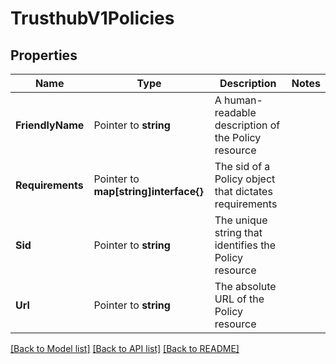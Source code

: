 # TrusthubV1Policies

## Properties

Name | Type | Description | Notes
------------ | ------------- | ------------- | -------------
**FriendlyName** | Pointer to **string** | A human-readable description of the Policy resource |
**Requirements** | Pointer to **map[string]interface{}** | The sid of a Policy object that dictates requirements |
**Sid** | Pointer to **string** | The unique string that identifies the Policy resource |
**Url** | Pointer to **string** | The absolute URL of the Policy resource |

[[Back to Model list]](../README.md#documentation-for-models) [[Back to API list]](../README.md#documentation-for-api-endpoints) [[Back to README]](../README.md)


